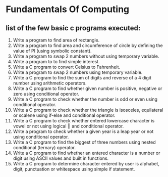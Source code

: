 # Fundamentals Of Computing

## list of the few basic c programs executed:

1.	Write a program to find area of rectangle.
2.	Write a program to find area and circumference of circle by defining the value of PI (using symbolic constant).
3.	Write a program to swap 2 numbers without using temporary variable.
4.	Write a program to to find simple interest.
5.	Write a C program to convert Celsius to Fahrenheit.
6.	Write a program to swap 2 numbers using temporary variable.
7. Write a C program to find the sum of digits and reverse of a 4 digit number using arithmetic operators.
8.	Write a C program to find whether given number is positive, negative or zero using conditional operator.
9.	Write a C program to check whether the number is odd or even using conditional operator.
10.	Write a C program to check whether the triangle is isosceles, equilateral or scalene using if-else and conditional operator.
11.	Write a C program to check whether entered lowercase character is vowel or not using logical || and conditional operator.
12.	Write a program to check whether a given year is a leap year or not using conditional operator.
13.	Write a C program to find the biggest of three numbers using nested conditional (ternary) operator.
14.	Write a C program to find whether an entered character is a number or digit using ASCII values and built in functions.
15.	Write a C program to determine character entered by user is alphabet, digit, punctuation or whitespace using simple if statement.
